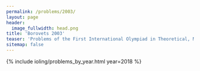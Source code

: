 ```yaml
---
permalink: /problems/2003/
layout: page
header:
  image_fullwidth: head.png
title: 'Borovets 2003'
teaser: 'Problems of the First International Olympiad in Theoretical, Mathematical and Applied Linguistics'
sitemap: false
---
```


{% include ioling/problems_by_year.html year=2018 %}